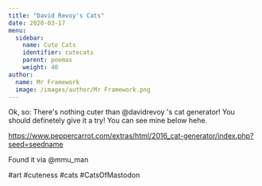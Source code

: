 ```yaml
---
title: "David Revoy's Cats"
date: 2020-03-17
menu:
  sidebar:
    name: Cute Cats
    identifier: cutecats
    parent: poemas
    weight: 40
author:
  name: Mr Framework
  image: /images/author/Mr Framework.png
---
```

Ok, so: There's nothing cuter than @davidrevoy 's cat generator! You should definetely give it a try! You can see mine below hehe.

https://www.peppercarrot.com/extras/html/2016_cat-generator/index.php?seed=seedname

Found it via @mmu_man 

#art #cuteness #cats #CatsOfMastodon
